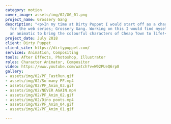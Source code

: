 ```yaml
---
category: motion
cover_image: assets/img/02/GG_01.png
project_name: Grossery Gang
description: "<p>In my time at Dirty Puppet I would start off as a character animator
  for the web series; Grossery Gang. Working on this I would find myself working from
  an animatic to bring the colourful characters of Cheap Town to life!</p>"
project_date: July 2018
client: Dirty Puppet
client_site: https://dirtypuppet.com/
services: Animation, Compositing
tools: After Effects, Photoshop, Illustrator
roles: Character Animator, Compositor
video: https://www.youtube.com/watch?v=W02PUeQ6rp8
gallery:
- assets/img/02/PF_FastRun.gif
- assets/img/02/So many PF.mp4
- assets/img/02/PF_Anim_03.gif
- assets/img/02/NEVER AGAIN.mp4
- assets/img/02/PF_Anim_02.gif
- assets/img/02/Dino poots.mp4
- assets/img/02/PF_Anim_04.gif
- assets/img/02/PF_Anim_01.gif

---
```

